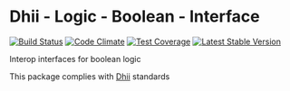 # Dhii - Logic - Boolean - Interface

[![Build Status](https://travis-ci.org/dhii/logic-boolean-interface.svg?branch=master)](https://travis-ci.org/dhii/logic-boolean-interface)
[![Code Climate](https://codeclimate.com/github/dhii/logic-boolean-interface/badges/gpa.svg)](https://codeclimate.com/github/dhii/logic-boolean-interface)
[![Test Coverage](https://codeclimate.com/github/dhii/logic-boolean-interface/badges/coverage.svg)](https://codeclimate.com/github/dhii/logic-boolean-interface/coverage)
[![Latest Stable Version](https://poser.pugx.org/dhii/logic-boolean-interface/version)](https://packagist.org/packages/dhii/logic-boolean-interface)

Interop interfaces for boolean logic

This package complies with [Dhii] standards

[Dhii]: https://github.com/Dhii/dhii
